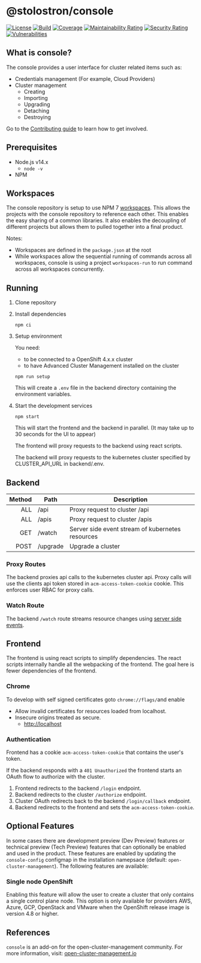 [comment]: # ( Copyright Contributors to the Open Cluster Management project )

# @stolostron/console

[![License](https://img.shields.io/:license-apache-blue.svg)](http://www.apache.org/licenses/LICENSE-2.0.html)
[![Build](https://img.shields.io/badge/build-Prow-informational)](https://prow.ci.openshift.org/?repo=stolostron%2Fconsole)
[![Coverage](https://sonarcloud.io/api/project_badges/measure?project=open-cluster-management_console&metric=coverage&token=678092fc6e15fad203b8883681417cca4c477c6b)](https://sonarcloud.io/dashboard?id=open-cluster-management_console)
[![Maintainability Rating](https://sonarcloud.io/api/project_badges/measure?project=open-cluster-management_console&metric=sqale_rating&token=678092fc6e15fad203b8883681417cca4c477c6b)](https://sonarcloud.io/dashboard?id=open-cluster-management_console)
[![Security Rating](https://sonarcloud.io/api/project_badges/measure?project=open-cluster-management_console&metric=security_rating&token=678092fc6e15fad203b8883681417cca4c477c6b)](https://sonarcloud.io/dashboard?id=open-cluster-management_console)
[![Vulnerabilities](https://sonarcloud.io/api/project_badges/measure?project=open-cluster-management_console&metric=vulnerabilities&token=678092fc6e15fad203b8883681417cca4c477c6b)](https://sonarcloud.io/dashboard?id=open-cluster-management_console)

## What is console?

The console provides a user interface for cluster related items such as:

- Credentials management (For example, Cloud Providers)
- Cluster management
  - Creating
  - Importing
  - Upgrading
  - Detaching
  - Destroying

Go to the [Contributing guide](CONTRIBUTING.md) to learn how to get involved.

## Prerequisites

- Node.js v14.x
  - `node -v`
- NPM

## Workspaces

The console repository is setup to use NPM 7 [workspaces](https://docs.npmjs.com/cli/v7/using-npm/workspaces).
This allows the projects with the console repository to reference each other.
This enables the easy sharing of a common libraries.
It also enables the decoupling of different projects but allows them to pulled together into a final product.

Notes:

- Workspaces are defined in the `package.json` at the root
- While workspaces allow the sequential running of commands across all workspaces, console is using a project `workspaces-run` to run command across all workspaces concurrently.

## Running

1. Clone repository

2. Install dependencies

   ```
   npm ci
   ```

3. Setup environment

   You need:
   - to be connected to a OpenShift 4.x.x cluster
   - to have Advanced Cluster Management installed on the cluster

   ```
   npm run setup
   ```

   This will create a `.env` file in the backend directory containing the environment variables.

4. Start the development services

   ```
   npm start
   ```

   This will start the frontend and the backend in parallel.  (It may take up to 30 seconds for the UI to appear)

   The frontend will proxy requests to the backend using react scripts.

   The backend will proxy requests to the kubernetes cluster specified by CLUSTER_API_URL in backend/.env.

## Backend

| Method | Path     | Description                                      |
| -----: | -------- | ------------------------------------------------ |
|    ALL | /api     | Proxy request to cluster /api                    |
|    ALL | /apis    | Proxy request to cluster /apis                   |
|    GET | /watch   | Server side event stream of kubernetes resources |
|   POST | /upgrade | Upgrade a cluster                                |

### Proxy Routes

The backend proxies api calls to the kubernetes cluster api.
Proxy calls will use the clients api token stored in `acm-access-token-cookie` cookie.
This enforces user RBAC for proxy calls.

### Watch Route

The backend `/watch` route streams resource changes using [server side events](https://developer.mozilla.org/en-US/docs/Web/API/Server-sent_events).

## Frontend

The frontend is using react scripts to simplify dependencies.
The react scripts internally handle all the webpacking of the frontend.
The goal here is fewer dependencies of the frontend.

### Chrome

To develop with self signed certificates goto `chrome://flags/`and enable

- Allow invalid certificates for resources loaded from localhost.
- Insecure origins treated as secure.
  - <http://localhost>

### Authentication

Frontend has a cookie `acm-access-token-cookie` that contains the user's token.

If the backend responds with a `401 Unauthorized` the frontend starts an OAuth flow to authorize with the cluster.

1. Frontend redirects to the backend `/login` endpoint.
2. Backend redirects to the cluster `/authorize` endpoint.
3. Cluster OAuth redirects back to the backend `/login/callback` endpoint.
4. Backend redirects to the frontend and sets the `acm-access-token-cookie`.

## Optional Features

In some cases there are development preview (Dev Preview) features or technical preview (Tech Preview) features that can optionally be enabled and used in the product.  These features are enabled by updating the `console-config` configmap in the installation namepsace (default: `open-cluster-management`).  The following features are available:

### Single node OpenShift

Enabling this feature will allow the user to create a cluster that only contains a single control plane node.  This option is only available for providers AWS, Azure, GCP, OpenStack and VMware when the OpenShift release image is version 4.8 or higher.

## References

`console` is an add-on for the open-cluster-management community. For more information, visit: [open-cluster-management.io](https://open-cluster-management.io)

